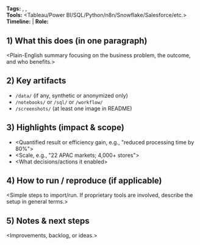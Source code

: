 # <Project Title>

**Tags:** <tag1>, <tag2>, <tag3>  
**Tools:** <Tableau/Power BI/SQL/Python/n8n/Snowflake/Salesforce/etc.>  
**Timeline:** <YYYY-MM> | **Role:** <Your role>

## 1) What this does (in one paragraph)
<Plain-English summary focusing on the business problem, the outcome, and who benefits.>

## 2) Key artifacts
- `/data/` (if any, synthetic or anonymized only)
- `/notebooks/` or `/sql/` or `/workflow/`
- `/screenshots/` (at least one image in README)

## 3) Highlights (impact & scope)
- <Quantified result or efficiency gain, e.g., "reduced processing time by 80%">
- <Scale, e.g., "22 APAC markets; 4,000+ stores">
- <What decisions/actions it enabled>

## 4) How to run / reproduce (if applicable)
<Simple steps to import/run. If proprietary tools are involved, describe the setup in general terms.>

## 5) Notes & next steps
<Improvements, backlog, or ideas.>
